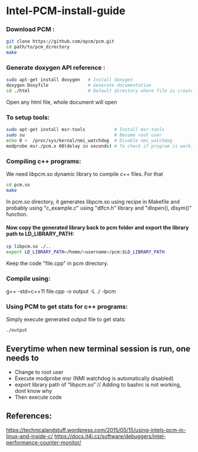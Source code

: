 # Intel-PCM-install-guide
### Download PCM :
```bash
git clone https://github.com/opcm/pcm.git
cd path/to/pcm_directory
make
```
### Generate doxygen API reference :
```bash
sudo apt-get install doxygen   # Install doxygen
doxygen Doxyfile               # Generate documentation
cd ./html                      # Default directory where file is created
```
Open any html file, whole document will open
### To setup tools:
```bash
sudo apt-get install msr-tools           # Install msr-tools
sudo su                                  # Become root user
echo 0 >  /proc/sys/kernal/nmi_watchdog  # Disable nmi_watchdog
modprobe msr./pcm.x 60(delay in seconds) # To check if program is working
```

### Compiling c++ programs:
We need libpcm.so dynamic library to compile c++ files. For that
```bash
cd pcm.so
make
```
In pcm.so directory, it generates libpcm.so using recipe in Makefile and probably using "c_example.c" using "dlfcn.h" library and "dlopen(), dlsym()" function.

#### Now copy the generated library back to pcm folder and export the library path to LD_LIBRARY_PATH:
```bash
cp libpcm.so ./..
export LD_LIBRARY_PATH=/home/<username>/pcm:$LD_LIBRARY_PATH
```  
Keep the code "file.cpp" in pcm directory.

### Compile using:
g++ -std=c++11 file.cpp -o output -L ./ -lpcm

### Using PCM to get stats for c++ programs:
Simply execute generated output file to get stats:
```bash
./output
```

## Everytime when new terminal session is run, one needs to
* Change to root user
* Execute modprobe msr (NMI watchdog is automatically disabled)
* export library path of “libpcm.so” // Adding to bashrc is not working, dont know why
* Then execute code


## References:
https://technicalandstuff.wordpress.com/2015/05/15/using-intels-pcm-in-linux-and-inside-c/
https://docs.it4i.cz/software/debuggers/intel-performance-counter-monitor/




